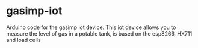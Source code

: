# gasimp-iot
Arduino code for the gasimp iot device. This iot device allows you to measure the level of gas in a potable tank, is based on the esp8266, HX711 and load cells
